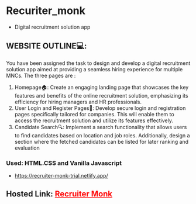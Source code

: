 # Recuriter_monk

- Digital recruitment solution app

## WEBSITE OUTLINE💻:

You have been assigned the task to design and develop a digital recruitment solution app aimed
at providing a seamless hiring experience for multiple MNCs. The three pages are :

1. Homepage🏠: Create an engaging landing page that showcases the key features and benefits
   of the online recruitment solution, emphasizing its efficiency for hiring managers and HR
   professionals.
2. User Login and Register Pages👤:  Develop secure login and registration pages specifically
   tailored for companies. This will enable them to access the recruitment solution and
   utilize its features effectively.
3. Candidate Search🔍:  Implement a search functionality that allows users to find candidates
   based on location and job roles. Additionally, design a section where the fetched
   candidates can be listed for later ranking and evaluation

### Used: HTML.CSS and Vanilla Javascript

- https://recruiter-monk-trial.netlify.app/

## Hosted Link: <a style="color: red;" href="https://recruiter-monk-trial.netlify.app/">Recruiter Monk</a>
